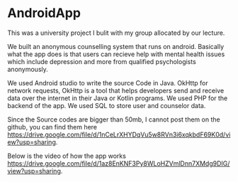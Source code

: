 # AndroidApp
This was a university project I bulit with my group allocated by our lecture.

We built an anonymous counselling system that runs on android. Basically what the app does is that users can 
recieve help with mental health issues which include depression and more from qualified psychologists anonymously.

We used Android studio to write the source Code in Java. OkHttp for network requests, OkHttp is a tool 
that helps developers send and receive data over the internet in their Java or Kotlin programs.
We used PHP for the backend of the app. We used SQL to store user and counselor data.

Since the Source codes are bigger than 50mb, I cannot post them on the github, you can find them here https://drive.google.com/file/d/1nCeLrXHYDqVu5w8RVn3i6xqkbdF69K0d/view?usp=sharing.

Below is the video of how the app works https://drive.google.com/file/d/1az8EnKNF3Py8WLoHZVmlDnn7XMdg9DIG/view?usp=sharing.
